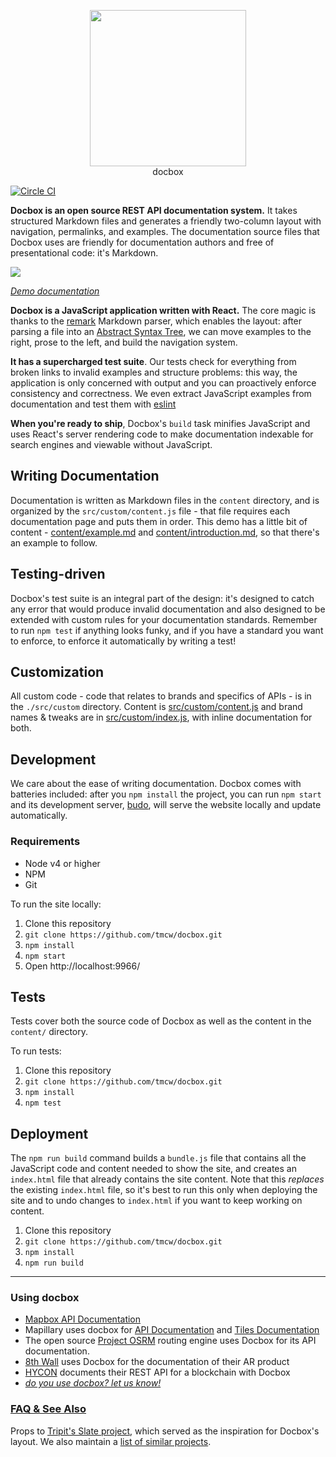 <p align='center'><img src='https://c1.staticflickr.com/5/4786/26869034328_9ff90bf2ac.jpg' width=250>
	<br />docbox</p>
	
[![Circle CI](https://circleci.com/gh/tmcw/docbox.svg?style=shield)](https://circleci.com/gh/tmcw/docbox)

**Docbox is an open source REST API documentation system.** It takes structured Markdown files and generates a friendly two-column layout with navigation, permalinks, and examples. The documentation source files that Docbox uses are friendly for documentation authors and free of presentational code: it's Markdown.

[![](https://farm2.staticflickr.com/1534/24963539843_e26a00b3e1_b.jpg)](https://67-53007065-gh.circle-artifacts.com/0/tmp/circle-artifacts.NCC9T6a/index.html#our-api)

_[Demo documentation](https://67-53007065-gh.circle-artifacts.com/0/tmp/circle-artifacts.NCC9T6a/index.html#our-api)_

**Docbox is a JavaScript application written with React.** The core magic is thanks to the [remark](http://remark.js.org/) Markdown parser, which enables the layout: after parsing a file into an [Abstract Syntax Tree](https://en.wikipedia.org/wiki/Abstract_syntax_tree), we can move examples to the right, prose to the left, and build the navigation system.

**It has a supercharged test suite**. Our tests check for everything from broken links to invalid examples and structure problems: this way, the application is only concerned with output and you can proactively enforce consistency and correctness. We even extract JavaScript examples from documentation and test them with [eslint](http://eslint.org/)

**When you're ready to ship**, Docbox's `build` task minifies JavaScript and uses React's server rendering code to make documentation indexable for search engines and viewable without JavaScript.

## Writing Documentation

Documentation is written as Markdown files in the `content` directory, and is organized by the `src/custom/content.js` file - that file requires each documentation page and puts them in order. This demo has a little bit of content - [content/example.md](content/example.md) and [content/introduction.md](content/introduction.md), so that there's an example to follow.

## Testing-driven

Docbox's test suite is an integral part of the design: it's designed to catch any error that would produce invalid documentation and also designed to be extended with custom rules for your documentation standards. Remember to run `npm test` if anything looks funky, and if you have a standard you want to enforce, to enforce it automatically by writing a test!

## Customization

All custom code - code that relates to brands and specifics of APIs - is in the `./src/custom` directory. Content is [src/custom/content.js](custom/content.js) and brand names & tweaks are in [src/custom/index.js](src/custom/index.js), with inline documentation for both.

## Development

We care about the ease of writing documentation. Docbox comes with batteries included: after you `npm install` the project, you can run `npm start` and its development server, [budo](https://github.com/mattdesl/budo), will serve the website locally and update automatically.

### Requirements

* Node v4 or higher
* NPM
* Git

To run the site locally:

1. Clone this repository
2. `git clone https://github.com/tmcw/docbox.git`
3. `npm install`
4. `npm start`
5. Open http://localhost:9966/

## Tests

Tests cover both the source code of Docbox as well as the content in the `content/` directory.

To run tests:

1. Clone this repository
2. `git clone https://github.com/tmcw/docbox.git`
3. `npm install`
4. `npm test`


## Deployment

The `npm run build` command builds a `bundle.js` file that contains all the JavaScript code and content needed to show the site, and creates an `index.html` file that already contains the site content. Note that this _replaces_ the existing `index.html` file, so it's best to run this only when deploying the site and to undo changes to `index.html` if you want to keep working on content.

1. Clone this repository
2. `git clone https://github.com/tmcw/docbox.git`
3. `npm install`
4. `npm run build`

---

### Using docbox

* [Mapbox API Documentation](https://www.mapbox.com/api-documentation/)
* Mapillary uses docbox for [API Documentation](https://www.mapillary.com/developer/api-documentation/) and [Tiles Documentation](https://www.mapillary.com/developer/tiles-documentation/)
* The open source [Project OSRM](http://project-osrm.org/docs/v5.10.0/api/#general-options) routing engine uses Docbox for its API documentation.
* [8th Wall](https://docs.8thwall.com/) uses Docbox for the documentation of their AR product
* [HYCON](https://docs.hycon.io/#introduction) documents their REST API for a blockchain with Docbox
* _[do you use docbox? let us know!](https://github.com/tmcw/docbox/issues/new?title=I%27m%20using%20docbox!)_

### [FAQ & See Also](https://github.com/mapbox/docbox/wiki)

Props to [Tripit's Slate project](https://github.com/tripit/slate), which served
as the inspiration for Docbox's layout. We also maintain a [list of similar projects](https://github.com/tmcw/docbox/wiki).
